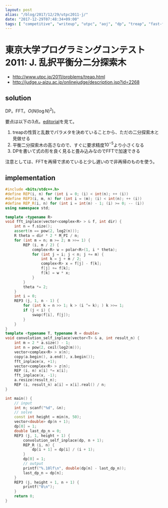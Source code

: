 ```yaml
---
layout: post
alias: "/blog/2017/12/29/utpc2011-j/"
date: "2017-12-29T07:48:34+09:00"
tags: [ "competitive", "writeup", "utpc", "aoj", "dp", "treap", "fast-fourier-transformation", "probability" ]
---
```


# 東京大学プログラミングコンテスト2011: J. 乱択平衡分二分探索木

-   <http://www.utpc.jp/2011/problems/treap.html>
-   <http://judge.u-aizu.ac.jp/onlinejudge/description.jsp?id=2268>

## solution

DP。FFT。$O(N (\log N)^2)$。

要点は以下の3点。[editorial](http://www.utpc.jp/2011/slides/treap.pdf)を見て。

1.  treapの性質と乱数でパラメタを決めていることから、ただの二分探索木と見做せる
2.  平衡二分探索木の高さなので、すぐに要求精度$10^{-5}$より小さくなる
3.  DPを書いて式の形を良く見ると畳み込みなのでFFTで加速できる

注意としては、FFTを再帰で求めていると少し遅いので非再帰のものを使う。

## implementation

``` c++
#include <bits/stdc++.h>
#define REP(i, n) for (int i = 0; (i) < int(n); ++ (i))
#define REP3(i, m, n) for (int i = (m); (i) < int(n); ++ (i))
#define REP_R(i, n) for (int i = int(n) - 1; (i) >= 0; -- (i))
using namespace std;

template <typename R>
void fft_inplace(vector<complex<R> > & f, int dir) {
    int n = f.size();
    assert(n == pow(2, log2(n)));
    R theta = dir * 2 * M_PI / n;
    for (int m = n; m >= 2; m >>= 1) {
        REP (i, m / 2) {
            complex<R> w = polar<R>(1, i * theta);
            for (int j = i; j < n; j += m) {
                int k = j + m / 2;
                complex<R> x = f[j] - f[k];
                f[j] += f[k];
                f[k] = w * x;
            }
        }
        theta *= 2;
    }
    int i = 0;
    REP3 (j, 1, n - 1) {
        for (int k = n >> 1; k > (i ^= k); ) k >>= 1;
        if (j < i) {
            swap(f[i], f[j]);
        }
    }
}
template <typename T, typename R = double>
void convolution_self_inplace(vector<T> & a, int result_n) {
    int m = 2 * a.size() - 1;
    int n = pow(2, ceil(log2(m)));
    vector<complex<R> > x(n);
    copy(a.begin(), a.end(), x.begin());
    fft_inplace(x, +1);
    vector<complex<R> > z(n);
    REP (i, n) x[i] *= x[i];
    fft_inplace(x, -1);
    a.resize(result_n);
    REP (i, result_n) a[i] = x[i].real() / n;
}

int main() {
    // input
    int n; scanf("%d", &n);
    // solve
    const int height = min(n, 50);
    vector<double> dp(n + 1);
    dp[0] = 1;
    double last_dp_n = 0;
    REP3 (j, 1, height + 1) {
        convolution_self_inplace(dp, n + 1);
        REP_R (i, n) {
            dp[i + 1] = dp[i] / (i + 1);
        }
        dp[0] = 1;
        // output
        printf("%.10lf\n", double(dp[n] - last_dp_n));
        last_dp_n = dp[n];
    }
    REP3 (j, height + 1, n + 1) {
        printf("0\n");
    }
    return 0;
}
```
